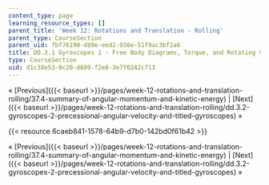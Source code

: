 ```yaml
---
content_type: page
learning_resource_types: []
parent_title: 'Week 12: Rotations and Translation - Rolling'
parent_type: CourseSection
parent_uid: fbf76190-d89e-eed2-930e-51f9ac3bf2a6
title: DD.3.1 Gyroscopes 1 - Free Body Diagrams, Torque, and Rotating Vectors
type: CourseSection
uid: d1c38e53-0c20-d699-f2e8-3e7f0242c713
---
```


« [Previous]({{< baseurl >}}/pages/week-12-rotations-and-translation-rolling/37.4-summary-of-angular-momentum-and-kinetic-energy) | [Next]({{< baseurl >}}/pages/week-12-rotations-and-translation-rolling/dd.3.2-gyroscopes-2-precessional-angular-velocity-and-titled-gyroscopes) »

{{< resource 6caeb841-1578-64b9-d7b0-142bd0f61b42 >}}

« [Previous]({{< baseurl >}}/pages/week-12-rotations-and-translation-rolling/37.4-summary-of-angular-momentum-and-kinetic-energy) | [Next]({{< baseurl >}}/pages/week-12-rotations-and-translation-rolling/dd.3.2-gyroscopes-2-precessional-angular-velocity-and-titled-gyroscopes) »